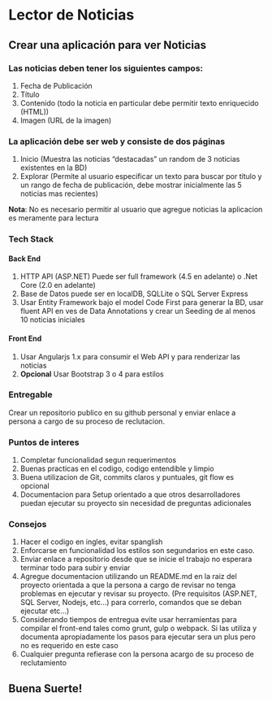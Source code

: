 # Lector de Noticias

## Crear una aplicación para ver Noticias

### Las noticias deben tener los siguientes campos:

1. Fecha de Publicación
2. Título
3. Contenido (todo la noticia en particular debe permitir texto enriquecido (HTML))
4. Imagen (URL de la imagen)

### La aplicación debe ser web y consiste de dos páginas

1. Inicio (Muestra las noticias “destacadas” un random de 3 noticias existentes en la BD)
2. Explorar (Permite al usuario especificar un texto para buscar por título y un rango de fecha de publicación, debe mostrar inicialmente las 5 noticias mas recientes)

**Nota**: No es necesario permitir al usuario que agregue noticias la aplicacion es meramente para lectura

### Tech Stack

#### Back End

1. HTTP API (ASP.NET) Puede ser full framework (4.5 en adelante) o .Net Core (2.0 en adelante)
2. Base de Datos puede ser en localDB, SQLLite o SQL Server Express
3. Usar Entity Framework bajo el model Code First para generar la BD, usar fluent API en ves de Data Annotations y crear un Seeding de al menos 10 noticias iniciales

#### Front End

1. Usar Angularjs 1.x para consumir el Web API y para renderizar las noticias
2. **Opcional** Usar Bootstrap 3 o 4 para estilos

### Entregable

Crear un repositorio publico en su github personal y enviar enlace a persona a cargo de su proceso de reclutacion.

### Puntos de interes

1. Completar funcionalidad segun requerimentos
2. Buenas practicas en el codigo, codigo entendible y limpio
3. Buena utilizacion de Git, commits claros y puntuales, git flow es opcional
4. Documentacion para Setup orientado a que otros desarrolladores puedan ejecutar su proyecto sin necesidad de preguntas adicionales

### Consejos

1. Hacer el codigo en ingles, evitar spanglish
2. Enforcarse en funcionalidad los estilos son segundarios en este caso.
3. Enviar enlace a repositorio desde que se inicie el trabajo no esperara terminar todo para subir y enviar
4. Agregue documentacion utilizando un README.md en la raiz del proyecto orientada a que la persona a cargo de revisar no tenga problemas en ejecutar y revisar su proyecto. (Pre requisitos (ASP.NET, SQL Server, Nodejs, etc...) para correrlo, comandos que se deban ejecutar etc...)
5. Considerando tiempos de entregua evite usar herramientas para compilar el front-end tales como grunt, gulp o webpack. Si las utiliza y documenta apropiadamente los pasos para ejecutar sera un plus pero no es requerido en este caso
6. Cualquier pregunta refierase con la persona acargo de su proceso de reclutamiento

## Buena Suerte!
